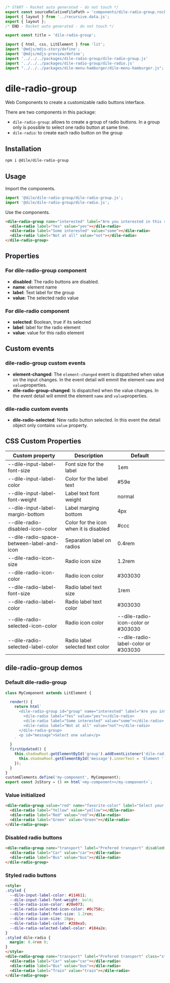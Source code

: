 ```js server
/* START - Rocket auto generated - do not touch */
export const sourceRelativeFilePath = 'components/dile-radio-group.rocket.md';
import { layout } from '../recursive.data.js';
export { layout };
/* END - Rocket auto generated - do not touch */

export const title = 'dile-radio-group';
```

```js script
import { html, css, LitElement } from 'lit'; 
import '@mdjs/mdjs-story/define';
import '@mdjs/mdjs-preview/define';
import '../../../packages/dile-radio-group/dile-radio-group.js'
import '../../../packages/dile-radio-group/dile-radio.js'
import "../../../packages/dile-menu-hamburger/dile-menu-hamburger.js";
```

# dile-radio-group

Web Components to create a customizable radio buttons interface. 

There are two components in this package:

- ```dile-radio-group```: allows to create a group of radio buttons. In a group only is possible to select one radio button at same time.
- ```dile-radio```: to create each radio button on the group

## Installation

```bash
npm i @dile/dile-radio-group
```

## Usage

Import the components.

```javascript
import '@dile/dile-radio-group/dile-radio-group.js';
import '@dile/dile-radio-group/dile-radio.js';
```

Use the components.

```html
<dile-radio-group name="interested" label="Are you interested in this subject?">
  <dile-radio label="Yes" value="yes"></dile-radio>
  <dile-radio label="Some interested" value="some"></dile-radio>
  <dile-radio label="Not at all" value="not"></dile-radio>
</dile-radio-group>
```

## Properties

### For dile-radio-group component

- **disabled**: The radio buttons are disabled.
- **name**: element name
- **label**: Text label for the group
- **value**: The selected radio value

### For dile-radio component

- **selected**: Boolean, true if its selected
- **label**: label for the radio element
- **value**: value for this radio element

## Custom events

### dile-radio-group custom events 

- **element-changed**: The ```element-changed``` event is dispatched when value on the input changes. In the event detail will emmit the element ```name``` and ```value```properties.
- **dile-radio-group-changed**: Is dispatched when the value changes. In the event detail will emmit the element ```name``` and ```value```properties.

### dile-radio custom events 

- **dile-radio-selected**: New radio button selected. In this event the detail object only contains ```value``` property.

## CSS Custom Properties

Custom property | Description | Default
----------------|-------------|---------
--dile-input-label-font-size | Font size for the label | 1em
--dile-input-label-color | Color for the label text | #59e
--dile-input-label-font-weight | Label text font weight | normal
--dile-input-label-margin-bottom | Label marging bottom | 4px
--dile-radio-disabled-icon-color | Color for the icon when it is disabled | #ccc
--dile-radio-space-between-label-and-icon | Separation label on radios | 0.4rem
--dile-radio-icon-size | Radio icon size | 1.2rem
--dile-radio-icon-color | Radio icon color | #303030
--dile-radio-label-font-size | Radio label text size | 1rem
--dile-radio-label-color | Radio label text color | #303030
--dile-radio-selected-icon-color | Radio icon color | --dile-radio-icon-color or #303030
--dile-radio-selected-label-color | Radio label selected text color | --dile-radio-label-color or #303030

## dile-radio-group demos

### Default dile-radio-group

```js preview-story
class MyComponent extends LitElement {

  render() {
    return html`
      <dile-radio-group id="group" name="interested" label="Are you interested in this subject?">
        <dile-radio label="Yes" value="yes"></dile-radio>
        <dile-radio label="Some interested" value="some"></dile-radio>
        <dile-radio label="Not at all" value="not"></dile-radio>
      </dile-radio-group>
      <p id="message">Select one value</p>
    `
  }
  firstUpdated() {
    this.shadowRoot.getElementById('group').addEventListener('dile-radio-group-changed', (e) => {
      this.shadowRoot.getElementById('message').innerText = 'Element ' + e.detail.name + ' has value: ' + e.detail.value;
    });
  }
}
customElements.define('my-component', MyComponent);
export const JsStory = () => html`<my-component></my-component>`;
```

### Value initialized

```html preview-story
<dile-radio-group value="red" name="favorite-color" label="Select your favorite color">
  <dile-radio label="Yellow" value="yellow"></dile-radio>
  <dile-radio label="Red" value="red"></dile-radio>
  <dile-radio label="Green" value="Green"></dile-radio>
</dile-radio-group>
```

### Disabled radio buttons

```html preview-story
<dile-radio-group name="transport" label="Prefered transport" disabled>
  <dile-radio label="Car" value="car"></dile-radio>
  <dile-radio label="Bus" value="bus"></dile-radio>
</dile-radio-group>
```

### Styled radio buttons

```html preview-story
<style>
.styled {
  --dile-input-label-color: #114611;
  --dile-input-label-font-weight: bold;
  --dile-radio-icon-color: #20e073; 
  --dile-radio-selected-icon-color: #0c758c; 
  --dile-radio-label-font-size: 1.2rem;
  --dile-radio-icon-size: 28px;
  --dile-radio-label-color: #288ea5;
  --dile-radio-selected-label-color: #184a2e;
}
.styled dile-radio {
  margin: 0.4rem 0;
}
</style>
<dile-radio-group name="transport" label="Prefered transport" class="styled">
  <dile-radio label="Car" value="car"></dile-radio>
  <dile-radio label="Bus" value="bus"></dile-radio>
  <dile-radio label="Train" value="train"></dile-radio>
</dile-radio-group>
```
